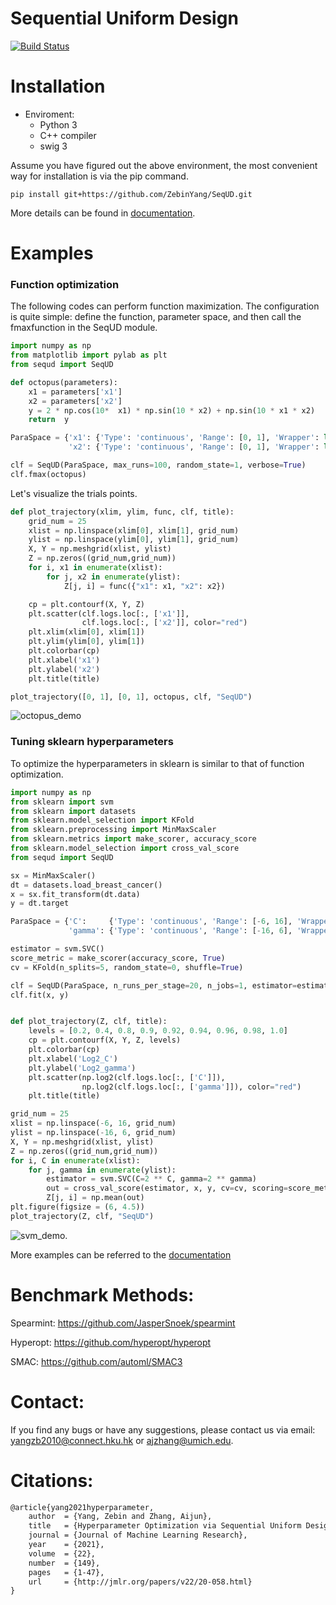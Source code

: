 # Sequential Uniform Design

[![Build Status](https://travis-ci.com/ZebinYang/SeqUD.svg?branch=master)](https://travis-ci.org/joerick/cibuildwheel)

# Installation

- Enviroment: 
    - Python 3
    - C++ compiler
    - swig 3
    
Assume you have figured out the above environment, the most convenient way for installation is via the pip command. 
```sheel
pip install git+https://github.com/ZebinYang/SeqUD.git
```

More details can be found in [documentation](https://zebinyang.github.io/SeqUD/build/html/index.html).

# Examples

### Function optimization

The following codes can perform function maximization. The configuration is quite simple: define the function, parameter space, and then call the fmaxfunction in the SeqUD module. 

```python 
import numpy as np 
from matplotlib import pylab as plt
from sequd import SeqUD

def octopus(parameters):
    x1 = parameters['x1']
    x2 = parameters['x2']
    y = 2 * np.cos(10*  x1) * np.sin(10 * x2) + np.sin(10 * x1 * x2)
    return  y

ParaSpace = {'x1': {'Type': 'continuous', 'Range': [0, 1], 'Wrapper': lambda x: x}, 
             'x2': {'Type': 'continuous', 'Range': [0, 1], 'Wrapper': lambda x: x}}

clf = SeqUD(ParaSpace, max_runs=100, random_state=1, verbose=True)
clf.fmax(octopus)
```

Let's visualize the trials points.
```python
def plot_trajectory(xlim, ylim, func, clf, title):
    grid_num = 25
    xlist = np.linspace(xlim[0], xlim[1], grid_num)
    ylist = np.linspace(ylim[0], ylim[1], grid_num)
    X, Y = np.meshgrid(xlist, ylist)
    Z = np.zeros((grid_num,grid_num))
    for i, x1 in enumerate(xlist):
        for j, x2 in enumerate(ylist):
            Z[j, i] = func({"x1": x1, "x2": x2})

    cp = plt.contourf(X, Y, Z)
    plt.scatter(clf.logs.loc[:, ['x1']], 
                clf.logs.loc[:, ['x2']], color="red")
    plt.xlim(xlim[0], xlim[1])
    plt.ylim(ylim[0], ylim[1])
    plt.colorbar(cp)
    plt.xlabel('x1')
    plt.ylabel('x2')
    plt.title(title)

plot_trajectory([0, 1], [0, 1], octopus, clf, "SeqUD")
```
 ![octopus_demo](https://github.com/ZebinYang/seqmml/blob/master/docs/source/images/octopus_demo.png)


### Tuning sklearn hyperparameters

To optimize the hyperparameters in sklearn is similar to that of function optimization. 
```python
import numpy as np
from sklearn import svm
from sklearn import datasets
from sklearn.model_selection import KFold 
from sklearn.preprocessing import MinMaxScaler
from sklearn.metrics import make_scorer, accuracy_score
from sklearn.model_selection import cross_val_score
from sequd import SeqUD

sx = MinMaxScaler()
dt = datasets.load_breast_cancer()
x = sx.fit_transform(dt.data)
y = dt.target

ParaSpace = {'C':     {'Type': 'continuous', 'Range': [-6, 16], 'Wrapper': np.exp2}, 
             'gamma': {'Type': 'continuous', 'Range': [-16, 6], 'Wrapper': np.exp2}}

estimator = svm.SVC()
score_metric = make_scorer(accuracy_score, True)
cv = KFold(n_splits=5, random_state=0, shuffle=True)

clf = SeqUD(ParaSpace, n_runs_per_stage=20, n_jobs=1, estimator=estimator, cv=cv, scoring=score_metric, refit=True, verbose=True)
clf.fit(x, y)
```

```python

def plot_trajectory(Z, clf, title):
    levels = [0.2, 0.4, 0.8, 0.9, 0.92, 0.94, 0.96, 0.98, 1.0]
    cp = plt.contourf(X, Y, Z, levels)
    plt.colorbar(cp)
    plt.xlabel('Log2_C')
    plt.ylabel('Log2_gamma')
    plt.scatter(np.log2(clf.logs.loc[:, ['C']]), 
                np.log2(clf.logs.loc[:, ['gamma']]), color="red")
    plt.title(title)

grid_num = 25
xlist = np.linspace(-6, 16, grid_num)
ylist = np.linspace(-16, 6, grid_num)
X, Y = np.meshgrid(xlist, ylist)
Z = np.zeros((grid_num,grid_num))
for i, C in enumerate(xlist):
    for j, gamma in enumerate(ylist):
        estimator = svm.SVC(C=2 ** C, gamma=2 ** gamma)
        out = cross_val_score(estimator, x, y, cv=cv, scoring=score_metric)
        Z[j, i] = np.mean(out)
plt.figure(figsize = (6, 4.5))
plot_trajectory(Z, clf, "SeqUD")
```

 ![svm_demo](https://github.com/ZebinYang/sequd/blob/master/docs/source/images/svm_demo.png).

More examples can be referred to the [documentation](https://zebinyang.github.io/sequd/build/html/examples.html)


# Benchmark Methods:

Spearmint: https://github.com/JasperSnoek/spearmint

Hyperopt: https://github.com/hyperopt/hyperopt

SMAC: https://github.com/automl/SMAC3

# Contact:
If you find any bugs or have any suggestions, please contact us via email: yangzb2010@connect.hku.hk or ajzhang@umich.edu.

# Citations:
```latex
@article{yang2021hyperparameter,
	author  = {Yang, Zebin and Zhang, Aijun},
	title   = {Hyperparameter Optimization via Sequential Uniform Designs},
	journal = {Journal of Machine Learning Research},
	year    = {2021},
	volume  = {22},
	number  = {149},
	pages   = {1-47},
	url     = {http://jmlr.org/papers/v22/20-058.html}
}
```
